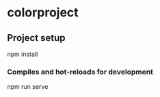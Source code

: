 # colorproject

## Project setup
npm install

### Compiles and hot-reloads for development
npm run serve